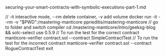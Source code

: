 securing-your-smart-contracts-with-symbolic-executions-part-1.md

// -it interactive mode, --rm delete container, -v add volume
docker run -it --rm -v "$PWD":/mastering-manticore pprieditis/mastering-manticore
// go to folder and switch compiler
cd /mastering-manticore/intro/geeksg-blog && solc-select use 0.5.9
// To run the test for the correct contract
manticore-verifier contract.sol --contract SimpleContractTest
// To run the test for the incorrect contract
manticore-verifier contract.sol --contract RogueContractTest
exit

